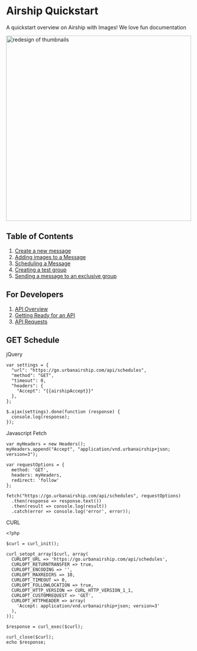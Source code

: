 # Airship Quickstart
A quickstart overview on Airship with Images! We love fun documentation

<img align="center" alt="redesign of thumbnails" width="500px" src="https://vectorlogoseek.com/wp-content/uploads/2019/07/urban-airship-inc-vector-logo.png" />

## Table of Contents
1. [Create a new message](#development-setup)
1. [Adding images to a Message](#development-setup)
1. [Scheduling a Message](#running)
1. [Creating a test group](#dependencies-overview)
1. [Sending a message to an exclusive group](#workflow)

## For Developers
1. [API Overview](#api-overview)
1. [Getting Ready for an API](#api-setup)
3. [API Requests](#api-requests)


## GET Schedule

jQuery
```
var settings = {
  "url": "https://go.urbanairship.com/api/schedules",
  "method": "GET",
  "timeout": 0,
  "headers": {
    "Accept": "{{airshipAccept}}"
  },
};

$.ajax(settings).done(function (response) {
  console.log(response);
});
```

Javascript Fetch
```
var myHeaders = new Headers();
myHeaders.append("Accept", "application/vnd.urbanairship+json; version=3");

var requestOptions = {
  method: 'GET',
  headers: myHeaders,
  redirect: 'follow'
};

fetch("https://go.urbanairship.com/api/schedules", requestOptions)
  .then(response => response.text())
  .then(result => console.log(result))
  .catch(error => console.log('error', error));
```

CURL
```
<?php

$curl = curl_init();

curl_setopt_array($curl, array(
  CURLOPT_URL => 'https://go.urbanairship.com/api/schedules',
  CURLOPT_RETURNTRANSFER => true,
  CURLOPT_ENCODING => '',
  CURLOPT_MAXREDIRS => 10,
  CURLOPT_TIMEOUT => 0,
  CURLOPT_FOLLOWLOCATION => true,
  CURLOPT_HTTP_VERSION => CURL_HTTP_VERSION_1_1,
  CURLOPT_CUSTOMREQUEST => 'GET',
  CURLOPT_HTTPHEADER => array(
    'Accept: application/vnd.urbanairship+json; version=3'
  ),
));

$response = curl_exec($curl);

curl_close($curl);
echo $response;
```
